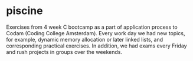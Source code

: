 # piscine
Exercises from 4 week C bootcamp as a part of application process to Codam (Coding College Amsterdam).
Every work day we had new topics, for example, dynamic memory allocation or later linked lists, and corresponding practical exercises. In addition, we had exams every Friday and rush projects in groups over the weekends.
